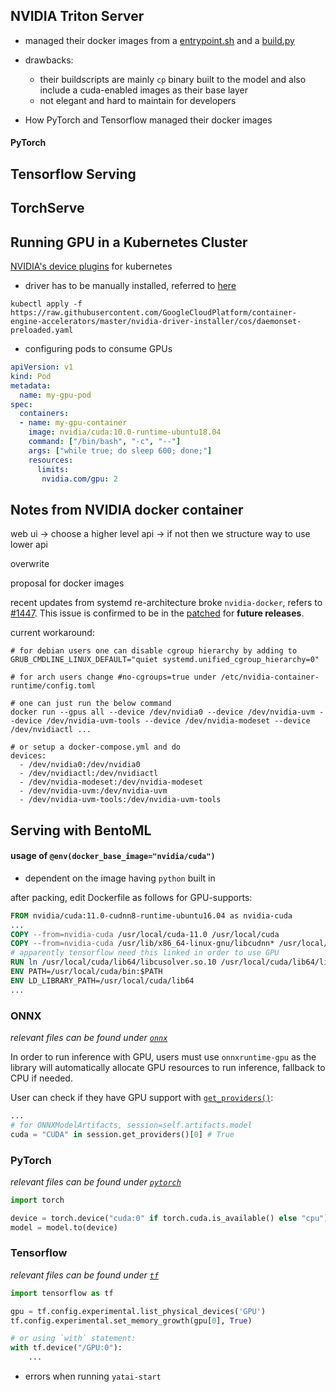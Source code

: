 ## <b>NVIDIA Triton Server</b>
- managed their docker images from a [entrypoint.sh](https://github.com/triton-inference-server/server/blob/main/nvidia_entrypoint.sh) and a [build.py](https://github.com/triton-inference-server/server/blob/main/build.py)
- drawbacks:
    - their buildscripts are mainly ```cp``` binary built to the model and also include a cuda-enabled images as their base layer
    - not elegant and hard to maintain for developers
 
- How PyTorch and Tensorflow managed their docker images
  
#### PyTorch

## <b>Tensorflow Serving</b>

## <b>TorchServe</b>

## Running GPU in a Kubernetes Cluster

[NVIDIA's device plugins](https://github.com/NVIDIA/k8s-device-plugin) for kubernetes

- driver has to be manually installed, referred to [here](https://cloud.google.com/kubernetes-engine/docs/how-to/gpus#installing_drivers)

```shell
kubectl apply -f https://raw.githubusercontent.com/GoogleCloudPlatform/container-engine-accelerators/master/nvidia-driver-installer/cos/daemonset-preloaded.yaml
```

- configuring pods to consume GPUs
```yaml
apiVersion: v1
kind: Pod
metadata:
  name: my-gpu-pod
spec:
  containers:
  - name: my-gpu-container
    image: nvidia/cuda:10.0-runtime-ubuntu18.04
    command: ["/bin/bash", "-c", "--"]
    args: ["while true; do sleep 600; done;"]
    resources:
      limits:
       nvidia.com/gpu: 2
```


## <b>Notes from NVIDIA docker container</b>

web ui -> choose a higher level api -> if not then we structure way to use lower api

overwrite 

proposal for docker images

recent updates from systemd re-architecture broke `nvidia-docker`, refers to [#1447](https://github.com/NVIDIA/nvidia-docker/issues/1447). This issue is confirmed to be in the [patched](https://github.com/NVIDIA/nvidia-docker/issues/1447#issuecomment-760189260) for **future releases**.

current workaround:

```shell
# for debian users one can disable cgroup hierarchy by adding to GRUB_CMDLINE_LINUX_DEFAULT="quiet systemd.unified_cgroup_hierarchy=0"

# for arch users change #no-cgroups=true under /etc/nvidia-container-runtime/config.toml

# one can just run the below command 
docker run --gpus all --device /dev/nvidia0 --device /dev/nvidia-uvm --device /dev/nvidia-uvm-tools --device /dev/nvidia-modeset --device /dev/nvidiactl ...

# or setup a docker-compose.yml and do
devices:
  - /dev/nvidia0:/dev/nvidia0
  - /dev/nvidiactl:/dev/nvidiactl
  - /dev/nvidia-modeset:/dev/nvidia-modeset
  - /dev/nvidia-uvm:/dev/nvidia-uvm
  - /dev/nvidia-uvm-tools:/dev/nvidia-uvm-tools
```

## <b>Serving with BentoML</b>

#### usage of `@env(docker_base_image="nvidia/cuda")`

- dependent on the image having `python` built in


after packing, edit Dockerfile as follows for GPU-supports:

```dockerfile
FROM nvidia/cuda:11.0-cudnn8-runtime-ubuntu16.04 as nvidia-cuda
...
COPY --from=nvidia-cuda /usr/local/cuda-11.0 /usr/local/cuda
COPY --from=nvidia-cuda /usr/lib/x86_64-linux-gnu/libcudnn* /usr/local/cuda/lib64/
# apparently tensorflow need this linked in order to use GPU
RUN ln /usr/local/cuda/lib64/libcusolver.so.10 /usr/local/cuda/lib64/libcusolver.so.11
ENV PATH=/usr/local/cuda/bin:$PATH
ENV LD_LIBRARY_PATH=/usr/local/cuda/lib64
...

```

### ONNX
_relevant files can be found under [`onnx`](./onnx)_

In order to run inference with GPU, users must use `onnxruntime-gpu` as the library will automatically allocate GPU
resources to run inference, fallback to CPU if needed. 

User can check if they have GPU support with [`get_providers()`](https://github.com/microsoft/onnxruntime/blob/78a29aebbcbd0c3b6dab734f221e0f3bf1e24c97/onnxruntime/python/session.py#L49-L86):

```python
...
# for ONNXModelArtifacts, session=self.artifacts.model
cuda = "CUDA" in session.get_providers()[0] # True
```

### PyTorch

_relevant files can be found under [`pytorch`](./pytorch)_

```python
import torch

device = torch.device("cuda:0" if torch.cuda.is_available() else "cpu")
model = model.to(device)
```

### Tensorflow

_relevant files can be found under [`tf`](./tf)_

```python
import tensorflow as tf

gpu = tf.config.experimental.list_physical_devices('GPU')
tf.config.experimental.set_memory_growth(gpu[0], True)

# or using `with` statement:
with tf.device("/GPU:0"):
    ...

```

- errors when running `yatai-start` 